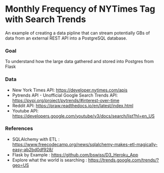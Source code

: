 # Monthly Frequency of NYTimes Tag with Search Trends
An example of creating a data pipline that can stream potentially GBs of data from an external REST API into a PostgreSQL database.

### Goal
To understand how the large data gathered and stored into Postgres from Flask
### Data
- New York Times API: https://developer.nytimes.com/apis
- Pytrends API - Unofficial Google Search Trends API: https://pypi.org/project/pytrends/#interest-over-time
- Reddit API: https://praw.readthedocs.io/en/latest/index.html
- Youtube API: https://developers.google.com/youtube/v3/docs/search/list?hl=en_US

### References
- SQLAlchemy with ETL : https://www.freecodecamp.org/news/sqlalchemy-makes-etl-magically-easy-ab2bd0df928/
- Flask by Example : https://github.com/bswiss/D3_Heroku_App
- Explore what the world is searching : https://trends.google.com/trends/?geo=US